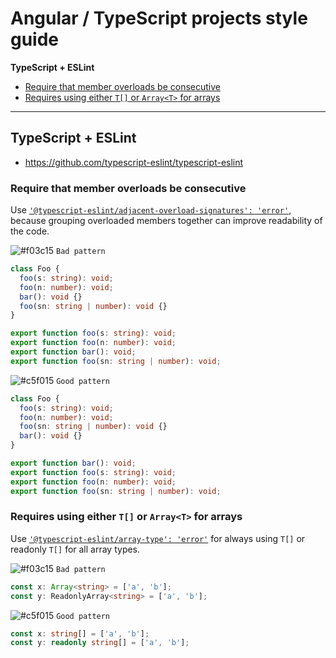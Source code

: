# Angular / TypeScript projects style guide

**TypeScript + ESLint**

- [Require that member overloads be consecutive](#rules-for-eslint)
- [Requires using either `T[]` or `Array<T>` for arrays](#array-types)

---

## TypeScript + ESLint 

- https://github.com/typescript-eslint/typescript-eslint

### Require that member overloads be consecutive <a id="rules-for-eslint"></a>

Use [`'@typescript-eslint/adjacent-overload-signatures': 'error'`](https://github.com/typescript-eslint/typescript-eslint/blob/master/packages/eslint-plugin/docs/rules/adjacent-overload-signatures.md), because grouping overloaded members together can improve readability of the code. 

![#f03c15](https://via.placeholder.com/15/f03c15/000000?text=+) `Bad pattern`

```ts
class Foo {
  foo(s: string): void;
  foo(n: number): void;
  bar(): void {}
  foo(sn: string | number): void {}
}

export function foo(s: string): void;
export function foo(n: number): void;
export function bar(): void;
export function foo(sn: string | number): void;
```

![#c5f015](https://via.placeholder.com/15/c5f015/000000?text=+) `Good pattern`

```ts
class Foo {
  foo(s: string): void;
  foo(n: number): void;
  foo(sn: string | number): void {}
  bar(): void {}
}

export function bar(): void;
export function foo(s: string): void;
export function foo(n: number): void;
export function foo(sn: string | number): void;
```
  
### Requires using either `T[]` or `Array<T>` for arrays <a id="array-types"></a>

Use [`'@typescript-eslint/array-type': 'error'`](https://github.com/typescript-eslint/typescript-eslint/blob/master/packages/eslint-plugin/docs/rules/array-type.md) for always using `T[]` or readonly `T[]` for all array types.

![#f03c15](https://via.placeholder.com/15/f03c15/000000?text=+) `Bad pattern`

```ts
const x: Array<string> = ['a', 'b'];
const y: ReadonlyArray<string> = ['a', 'b'];
```

![#c5f015](https://via.placeholder.com/15/c5f015/000000?text=+) `Good pattern`

```ts
const x: string[] = ['a', 'b'];
const y: readonly string[] = ['a', 'b'];
```
